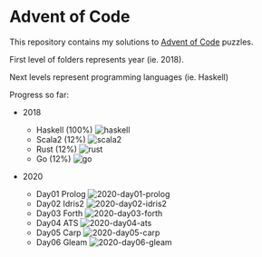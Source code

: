 # Advent of Code

This repository contains my solutions to [Advent of Code](https://adventofcode.com) puzzles.

First level of folders represents year (ie. 2018).

Next levels represent programming languages (ie. Haskell)

Progress so far:

- 2018

  - Haskell (100%) ![haskell](https://github.com/lambda-mike/aoc/workflows/haskell/badge.svg?branch=master)
  - Scala2 (12%) ![scala2](https://github.com/lambda-mike/aoc/workflows/scala2/badge.svg?branch=master)
  - Rust (12%) ![rust](https://github.com/lambda-mike/aoc/workflows/rust/badge.svg?branch=master)
  - Go (12%) ![go](https://github.com/lambda-mike/aoc/workflows/go/badge.svg)
  
- 2020

  - Day01 Prolog ![2020-day01-prolog](https://github.com/lambda-mike/aoc/workflows/2020-day01-prolog/badge.svg?branch=master)
  - Day02 Idris2 ![2020-day02-idris2](https://github.com/lambda-mike/aoc/workflows/2020-day02-idris2/badge.svg?branch=master)
  - Day03 Forth ![2020-day03-forth](https://github.com/lambda-mike/aoc/workflows/2020-day03-forth/badge.svg?branch=master)
  - Day04 ATS ![2020-day04-ats](https://github.com/lambda-mike/aoc/workflows/2020-day04-ats/badge.svg?branch=master)
  - Day05 Carp ![2020-day05-carp](https://github.com/lambda-mike/aoc/workflows/2020-day05-carp/badge.svg?branch=master)
  - Day06 Gleam ![2020-day06-gleam](https://github.com/lambda-mike/aoc/workflows/2020-day06-gleam/badge.svg?branch=master)
